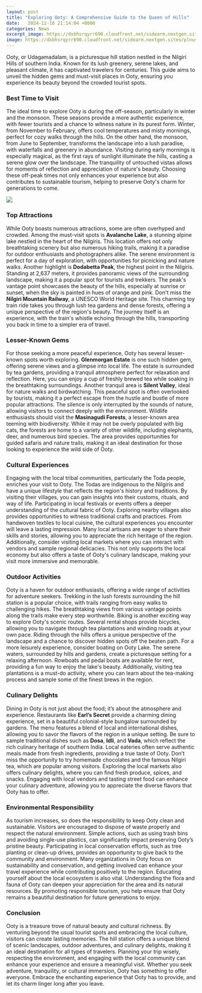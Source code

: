 ```yaml
---
layout: post
title: "Exploring Ooty: A Comprehensive Guide to the Queen of Hills"
date:   2024-12-16 21:14:04 +0000
categories: News
excerpt_image: https://dxbhsrqyrr690.cloudfront.net/sidearm.nextgen.sites/plnusealions.com/images/responsive_2023/default_image.png
image: https://dxbhsrqyrr690.cloudfront.net/sidearm.nextgen.sites/plnusealions.com/images/responsive_2023/default_image.png
---
```


Ooty, or Udagamadalam, is a picturesque hill station nestled in the Nilgiri Hills of southern India. Known for its lush greenery, serene lakes, and pleasant climate, it has captivated travelers for centuries. This guide aims to unveil the hidden gems and must-visit places in Ooty, ensuring you experience its beauty beyond the crowded tourist spots.
### Best Time to Visit
The ideal time to explore Ooty is during the off-season, particularly in winter and the monsoon. These seasons provide a more authentic experience, with fewer tourists and a chance to witness nature in its purest form. Winter, from November to February, offers cool temperatures and misty mornings, perfect for cozy walks through the hills. On the other hand, the monsoon, from June to September, transforms the landscape into a lush paradise, with waterfalls and greenery in abundance. 
Visiting during early mornings is especially magical, as the first rays of sunlight illuminate the hills, casting a serene glow over the landscape. The tranquility of untouched vistas allows for moments of reflection and appreciation of nature's beauty. Choosing these off-peak times not only enhances your experience but also contributes to sustainable tourism, helping to preserve Ooty's charm for generations to come.

![](https://dxbhsrqyrr690.cloudfront.net/sidearm.nextgen.sites/plnusealions.com/images/responsive_2023/default_image.png)
### Top Attractions
While Ooty boasts numerous attractions, some are often overhyped and crowded. Among the must-visit spots is **Avalanche Lake**, a stunning alpine lake nestled in the heart of the Nilgiris. This location offers not only breathtaking scenery but also numerous hiking trails, making it a paradise for outdoor enthusiasts and photographers alike. The serene environment is perfect for a day of exploration, with opportunities for picnicking and nature walks.
Another highlight is **Dodabetta Peak**, the highest point in the Nilgiris. Standing at 2,637 meters, it provides panoramic views of the surrounding landscape, making it a popular spot for tourists and trekkers. The peak's vantage point showcases the beauty of the hills, especially at sunrise or sunset, when the sky is painted in hues of orange and pink.
Don't miss the **Nilgiri Mountain Railway**, a UNESCO World Heritage site. This charming toy train ride takes you through lush tea gardens and dense forests, offering a unique perspective of the region's beauty. The journey itself is an experience, with the train's whistle echoing through the hills, transporting you back in time to a simpler era of travel.
### Lesser-Known Gems
For those seeking a more peaceful experience, Ooty has several lesser-known spots worth exploring. **Glenmorgan Estate** is one such hidden gem, offering serene views and a glimpse into local life. The estate is surrounded by tea gardens, providing a tranquil atmosphere perfect for relaxation and reflection. Here, you can enjoy a cup of freshly brewed tea while soaking in the breathtaking surroundings.
Another tranquil area is **Silent Valley**, ideal for nature walks and birdwatching. This peaceful spot is often overlooked by tourists, making it a perfect escape from the hustle and bustle of more popular attractions. The silence is only interrupted by the sounds of nature, allowing visitors to connect deeply with the environment.
Wildlife enthusiasts should visit the **Masinagudi Forests**, a lesser-known area teeming with biodiversity. While it may not be overly populated with big cats, the forests are home to a variety of other wildlife, including elephants, deer, and numerous bird species. The area provides opportunities for guided safaris and nature trails, making it an ideal destination for those looking to experience the wild side of Ooty.
### Cultural Experiences
Engaging with the local tribal communities, particularly the Toda people, enriches your visit to Ooty. The Todas are indigenous to the Nilgiris and have a unique lifestyle that reflects the region's history and traditions. By visiting their villages, you can gain insights into their customs, rituals, and way of life. Participating in local festivals or events offers a deeper understanding of the cultural fabric of Ooty.
Exploring nearby villages also provides opportunities to witness traditional crafts and practices. From handwoven textiles to local cuisine, the cultural experiences you encounter will leave a lasting impression. Many local artisans are eager to share their skills and stories, allowing you to appreciate the rich heritage of the region.
Additionally, consider visiting local markets where you can interact with vendors and sample regional delicacies. This not only supports the local economy but also offers a taste of Ooty's culinary landscape, making your visit more immersive and memorable.
### Outdoor Activities
Ooty is a haven for outdoor enthusiasts, offering a wide range of activities for adventure seekers. Trekking in the lush forests surrounding the hill station is a popular choice, with trails ranging from easy walks to challenging hikes. The breathtaking views from various vantage points along the trails make every step worthwhile.
Biking is another exciting way to explore Ooty's scenic routes. Several rental shops provide bicycles, allowing you to navigate through tea plantations and winding roads at your own pace. Riding through the hills offers a unique perspective of the landscape and a chance to discover hidden spots off the beaten path.
For a more leisurely experience, consider boating on Ooty Lake. The serene waters, surrounded by hills and gardens, create a picturesque setting for a relaxing afternoon. Rowboats and pedal boats are available for rent, providing a fun way to enjoy the lake's beauty. Additionally, visiting tea plantations is a must-do activity, where you can learn about the tea-making process and sample some of the finest brews in the region.
### Culinary Delights
Dining in Ooty is not just about the food; it’s about the atmosphere and experience. Restaurants like **Earl’s Secret** provide a charming dining experience, set in a beautiful colonial-style bungalow surrounded by gardens. The menu features a blend of local and international dishes, allowing you to savor the flavors of the region in a unique setting.
Be sure to sample traditional dishes such as **Dosa**, **Idli**, and **Vada**, which reflect the rich culinary heritage of southern India. Local eateries often serve authentic meals made from fresh ingredients, providing a true taste of Ooty. Don’t miss the opportunity to try homemade chocolates and the famous Nilgiri tea, which are popular among visitors.
Exploring the local markets also offers culinary delights, where you can find fresh produce, spices, and snacks. Engaging with local vendors and tasting street food can enhance your culinary adventure, allowing you to appreciate the diverse flavors that Ooty has to offer.
### Environmental Responsibility
As tourism increases, so does the responsibility to keep Ooty clean and sustainable. Visitors are encouraged to dispose of waste properly and respect the natural environment. Simple actions, such as using trash bins and avoiding single-use plastics, can significantly impact preserving Ooty’s pristine beauty.
Participating in local conservation efforts, such as tree planting or clean-up drives, provides an opportunity to give back to the community and environment. Many organizations in Ooty focus on sustainability and conservation, and getting involved can enhance your travel experience while contributing positively to the region.
Educating yourself about the local ecosystem is also vital. Understanding the flora and fauna of Ooty can deepen your appreciation for the area and its natural resources. By promoting responsible tourism, you help ensure that Ooty remains a beautiful destination for future generations to enjoy.
### Conclusion
Ooty is a treasure trove of natural beauty and cultural richness. By venturing beyond the usual tourist spots and embracing the local culture, visitors can create lasting memories. The hill station offers a unique blend of scenic landscapes, outdoor adventures, and culinary delights, making it an ideal destination for all types of travelers.
Planning your trip wisely, respecting the environment, and engaging with the local community can enhance your experience and ensure a meaningful visit. Whether you seek adventure, tranquility, or cultural immersion, Ooty has something to offer everyone. Embrace the enchanting experience that Ooty has to provide, and let its charm linger long after you leave.